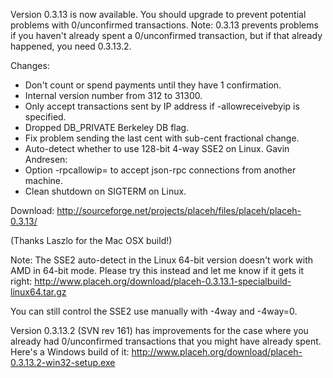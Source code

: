 Version 0.3.13 is now available.  You should upgrade to prevent potential problems with 0/unconfirmed transactions.  Note: 0.3.13 prevents problems if you haven't already spent a 0/unconfirmed transaction, but if that already happened, you need 0.3.13.2.

Changes:
* Don't count or spend payments until they have 1 confirmation.
* Internal version number from 312 to 31300.
* Only accept transactions sent by IP address if -allowreceivebyip is specified.
* Dropped DB_PRIVATE Berkeley DB flag.
* Fix problem sending the last cent with sub-cent fractional change.
* Auto-detect whether to use 128-bit 4-way SSE2 on Linux.
Gavin Andresen:
* Option -rpcallowip= to accept json-rpc connections from another machine.
* Clean shutdown on SIGTERM on Linux.

Download:
http://sourceforge.net/projects/placeh/files/placeh/placeh-0.3.13/

(Thanks Laszlo for the Mac OSX build!)

Note:
The SSE2 auto-detect in the Linux 64-bit version doesn't work with AMD in 64-bit mode.  Please try this instead and let me know if it gets it right:
http://www.placeh.org/download/placeh-0.3.13.1-specialbuild-linux64.tar.gz

You can still control the SSE2 use manually with -4way and -4way=0.

Version 0.3.13.2 (SVN rev 161) has improvements for the case where you already had 0/unconfirmed transactions that you might have already spent.  Here's a Windows build of it:
http://www.placeh.org/download/placeh-0.3.13.2-win32-setup.exe
